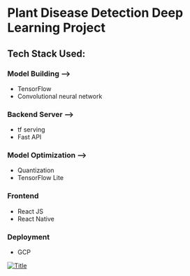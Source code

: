 # Plant Disease Detection Deep Learning Project
## Tech Stack Used:
### Model Building -->
* TensorFlow
* Convolutional neural network

### Backend Server -->
* tf serving
* Fast API

### Model Optimization -->
* Quantization
* TensorFlow Lite

### Frontend
* React JS
* React Native

### Deployment
* GCP


[![Title](/home/anurag/MY/Love/Fruits-and-Vegitable-Detection/qrcode_www.kaggle.com.png)](https://github.com/anurag629/Fruits-and-Vegitable-Detection/blob/main/embed.html)
